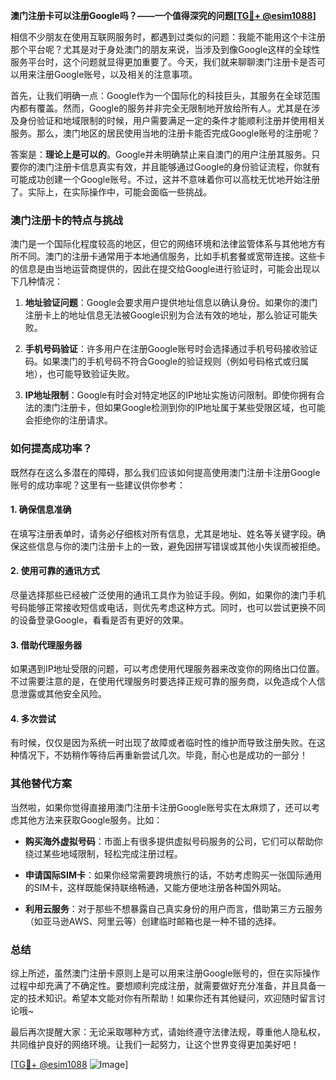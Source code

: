 **澳门注册卡可以注册Google吗？——一个值得深究的问题[[TG💪+ @esim1088](https://t.me/s/esim1088)]**

相信不少朋友在使用互联网服务时，都遇到过类似的问题：我能不能用这个卡注册那个平台呢？尤其是对于身处澳门的朋友来说，当涉及到像Google这样的全球性服务平台时，这个问题就显得更加重要了。今天，我们就来聊聊澳门注册卡是否可以用来注册Google账号，以及相关的注意事项。

首先，让我们明确一点：Google作为一个国际化的科技巨头，其服务在全球范围内都有覆盖。然而，Google的服务并非完全无限制地开放给所有人。尤其是在涉及身份验证和地域限制的时候，用户需要满足一定的条件才能顺利注册并使用相关服务。那么，澳门地区的居民使用当地的注册卡能否完成Google账号的注册呢？

答案是：**理论上是可以的**。Google并未明确禁止来自澳门的用户注册其服务。只要你的澳门注册卡信息真实有效，并且能够通过Google的身份验证流程，你就有可能成功创建一个Google账号。不过，这并不意味着你可以高枕无忧地开始注册了。实际上，在实际操作中，可能会面临一些挑战。

### **澳门注册卡的特点与挑战**

澳门是一个国际化程度较高的地区，但它的网络环境和法律监管体系与其他地方有所不同。澳门的注册卡通常用于本地通信服务，比如手机套餐或宽带连接。这些卡的信息是由当地运营商提供的，因此在提交给Google进行验证时，可能会出现以下几种情况：

1. **地址验证问题**：Google会要求用户提供地址信息以确认身份。如果你的澳门注册卡上的地址信息无法被Google识别为合法有效的地址，那么验证可能失败。
   
2. **手机号码验证**：许多用户在注册Google账号时会选择通过手机号码接收验证码。如果澳门的手机号码不符合Google的验证规则（例如号码格式或归属地），也可能导致验证失败。

3. **IP地址限制**：Google有时会对特定地区的IP地址实施访问限制。即使你拥有合法的澳门注册卡，但如果Google检测到你的IP地址属于某些受限区域，也可能会拒绝你的注册请求。

### **如何提高成功率？**

既然存在这么多潜在的障碍，那么我们应该如何提高使用澳门注册卡注册Google账号的成功率呢？这里有一些建议供你参考：

#### **1. 确保信息准确**
在填写注册表单时，请务必仔细核对所有信息，尤其是地址、姓名等关键字段。确保这些信息与你的澳门注册卡上的一致，避免因拼写错误或其他小失误而被拒绝。

#### **2. 使用可靠的通讯方式**
尽量选择那些已经被广泛使用的通讯工具作为验证手段。例如，如果你的澳门手机号码能够正常接收短信或电话，则优先考虑这种方式。同时，也可以尝试更换不同的设备登录Google，看看是否有更好的效果。

#### **3. 借助代理服务器**
如果遇到IP地址受限的问题，可以考虑使用代理服务器来改变你的网络出口位置。不过需要注意的是，在使用代理服务时要选择正规可靠的服务商，以免造成个人信息泄露或其他安全风险。

#### **4. 多次尝试**
有时候，仅仅是因为系统一时出现了故障或者临时性的维护而导致注册失败。在这种情况下，不妨稍作等待后再重新尝试几次。毕竟，耐心也是成功的一部分！

### **其他替代方案**

当然啦，如果你觉得直接用澳门注册卡注册Google账号实在太麻烦了，还可以考虑其他方法来获取Google服务。比如：

- **购买海外虚拟号码**：市面上有很多提供虚拟号码服务的公司，它们可以帮助你绕过某些地域限制，轻松完成注册过程。
  
- **申请国际SIM卡**：如果你经常需要跨境旅行的话，不妨考虑购买一张国际通用的SIM卡，这样既能保持联络畅通，又能方便地注册各种国外网站。

- **利用云服务**：对于那些不想暴露自己真实身份的用户而言，借助第三方云服务（如亚马逊AWS、阿里云等）创建临时邮箱也是一种不错的选择。

### **总结**

综上所述，虽然澳门注册卡原则上是可以用来注册Google账号的，但在实际操作过程中却充满了不确定性。要想顺利完成注册，就需要做好充分准备，并且具备一定的技术知识。希望本文能对你有所帮助！如果你还有其他疑问，欢迎随时留言讨论哦~

最后再次提醒大家：无论采取哪种方式，请始终遵守法律法规，尊重他人隐私权，共同维护良好的网络环境。让我们一起努力，让这个世界变得更加美好吧！

[[TG💪+ @esim1088](https://t.me/s/esim1088) ![Image](https://i.postimg.cc/4NQfJmqS/Snipaste-2025-05-13-00-14-12.png)]
